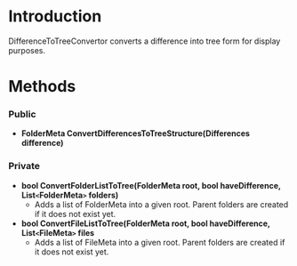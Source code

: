 # Introduction #
DifferenceToTreeConvertor converts a difference into tree form for display purposes.

# Methods #
### Public ###
  * **FolderMeta ConvertDifferencesToTreeStructure(Differences difference)**

### Private ###
  * **bool ConvertFolderListToTree(FolderMeta root, bool haveDifference, List`<`FolderMeta`>` folders)**
    * Adds a list of FolderMeta into a given root. Parent folders are created if it does not exist yet.
  * **bool ConvertFileListToTree(FolderMeta root, bool haveDifference, List`<`FileMeta`>` files**
    * Adds a list of FileMeta into a given root. Parent folders are created if it does not exist yet.